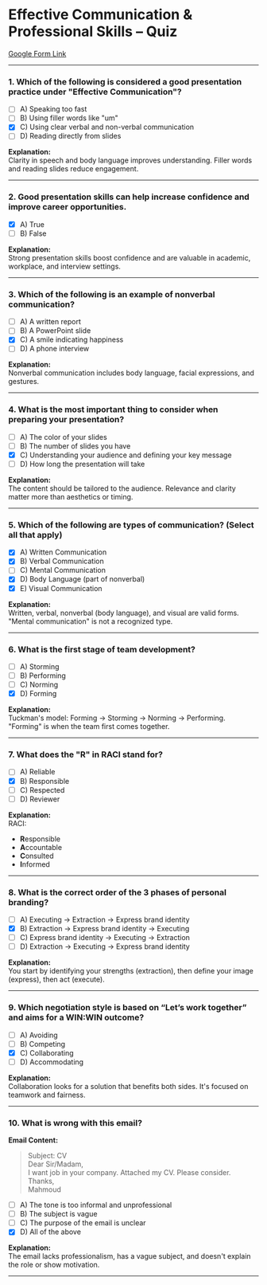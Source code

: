 # Effective Communication & Professional Skills – Quiz

[Google Form Link](https://docs.google.com/forms/d/e/1FAIpQLSd1Qu_uneQ4VQo8QapYMT3vNIJVL_3HAFgQoBHUsUgqYT-0QQ/viewform)

---

### 1. Which of the following is considered a good presentation practice under "Effective Communication"?

- [ ] A) Speaking too fast  
- [ ] B) Using filler words like "um"  
- [x] C) Using clear verbal and non-verbal communication  
- [ ] D) Reading directly from slides  

**Explanation:**  
Clarity in speech and body language improves understanding. Filler words and reading slides reduce engagement.

---

### 2. Good presentation skills can help increase confidence and improve career opportunities.

- [x] A) True  
- [ ] B) False  

**Explanation:**  
Strong presentation skills boost confidence and are valuable in academic, workplace, and interview settings.

---

### 3. Which of the following is an example of nonverbal communication?

- [ ] A) A written report  
- [ ] B) A PowerPoint slide  
- [x] C) A smile indicating happiness  
- [ ] D) A phone interview  

**Explanation:**  
Nonverbal communication includes body language, facial expressions, and gestures.

---

### 4. What is the most important thing to consider when preparing your presentation?

- [ ] A) The color of your slides  
- [ ] B) The number of slides you have  
- [x] C) Understanding your audience and defining your key message  
- [ ] D) How long the presentation will take  

**Explanation:**  
The content should be tailored to the audience. Relevance and clarity matter more than aesthetics or timing.

---

### 5. Which of the following are types of communication? (Select all that apply)

- [x] A) Written Communication  
- [x] B) Verbal Communication  
- [ ] C) Mental Communication  
- [x] D) Body Language (part of nonverbal)  
- [x] E) Visual Communication  

**Explanation:**  
Written, verbal, nonverbal (body language), and visual are valid forms. "Mental communication" is not a recognized type.

---

### 6. What is the first stage of team development?

- [ ] A) Storming  
- [ ] B) Performing  
- [ ] C) Norming  
- [x] D) Forming  

**Explanation:**  
Tuckman's model: Forming → Storming → Norming → Performing. "Forming" is when the team first comes together.

---

### 7. What does the "R" in RACI stand for?

- [ ] A) Reliable  
- [x] B) Responsible  
- [ ] C) Respected  
- [ ] D) Reviewer  

**Explanation:**  
RACI:  
- **R**esponsible  
- **A**ccountable  
- **C**onsulted  
- **I**nformed

---

### 8. What is the correct order of the 3 phases of personal branding?

- [ ] A) Executing → Extraction → Express brand identity  
- [x] B) Extraction → Express brand identity → Executing  
- [ ] C) Express brand identity → Executing → Extraction  
- [ ] D) Extraction → Executing → Express brand identity  

**Explanation:**  
You start by identifying your strengths (extraction), then define your image (express), then act (execute).

---

### 9. Which negotiation style is based on “Let’s work together” and aims for a WIN:WIN outcome?

- [ ] A) Avoiding  
- [ ] B) Competing  
- [x] C) Collaborating  
- [ ] D) Accommodating  

**Explanation:**  
Collaboration looks for a solution that benefits both sides. It's focused on teamwork and fairness.

---

### 10. What is wrong with this email?

**Email Content:**  
> Subject: CV  
> Dear Sir/Madam,  
> I want job in your company. Attached my CV. Please consider.  
> Thanks,  
> Mahmoud

- [ ] A) The tone is too informal and unprofessional  
- [ ] B) The subject is vague  
- [ ] C) The purpose of the email is unclear  
- [x] D) All of the above  

**Explanation:**  
The email lacks professionalism, has a vague subject, and doesn't explain the role or show motivation.

---
